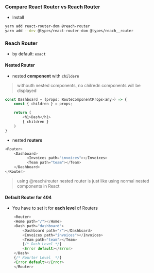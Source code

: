 ### Compare React Router vs Reach Router
- Install
```sh
yarn add react-router-dom @reach-router
yarn add --dev @types/react-router-dom @types/reach__router
```

### Reach Router
- by default: `exact`
#### Nested Router
- nested **component** with `childern`
> withouth nested components, no chilredn components will be displayed
```javascript
const Dashboard = (props: RouteComponentProps<any>) => {
    const { children } = props;

    return (
        <h1>Dash</h1>
        { children }
    )
}
```
- nested **routers**
```javascript
<Router>
    <Dashboard>
          <Invoices path="invoices"></Invoices>
          <Team path="team"></Team>
    </Dashboard>
</Router>
```
> using @reach/router nested router is just like using normal nested components in React

#### Default Router for 404
- You have to set it for **each level** of Routers
```javascript
    <Router>
    <Home path="/"></Home>
    <Dash path="dashboard">
        <Dashboard path="/"></Dashboard>
        <Invoices path="invoices"></Invoices>
        <Team path="team"></Team>
        {/* Dash Level */}
        <Error default></Error>
    </Dash>
    {/* Rourter Level  */}
    <Error default></Error>
    </Router>
```

